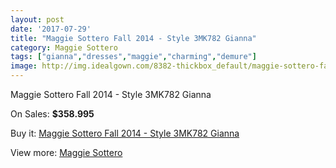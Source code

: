 ```yaml
---
layout: post
date: '2017-07-29'
title: "Maggie Sottero Fall 2014 - Style 3MK782 Gianna"
category: Maggie Sottero
tags: ["gianna","dresses","maggie","charming","demure"]
image: http://img.idealgown.com/8382-thickbox_default/maggie-sottero-fall-2014-style-3mk782-gianna.jpg
---
```

Maggie Sottero Fall 2014 - Style 3MK782 Gianna

On Sales: **$358.995**
<a href="https://www.idealgown.com/en/maggie-sottero/3482-maggie-sottero-fall-2014-style-3mk782-gianna.html"><amp-img layout="responsive" width="600" height="600" src="//img.idealgown.com/8382-thickbox_default/maggie-sottero-fall-2014-style-3mk782-gianna.jpg" alt="Maggie Sottero Fall 2014 - Style 3MK782 Gianna 0" /></a>
<a href="https://www.idealgown.com/en/maggie-sottero/3482-maggie-sottero-fall-2014-style-3mk782-gianna.html"><amp-img layout="responsive" width="600" height="600" src="//img.idealgown.com/8384-thickbox_default/maggie-sottero-fall-2014-style-3mk782-gianna.jpg" alt="Maggie Sottero Fall 2014 - Style 3MK782 Gianna 1" /></a>
<a href="https://www.idealgown.com/en/maggie-sottero/3482-maggie-sottero-fall-2014-style-3mk782-gianna.html"><amp-img layout="responsive" width="600" height="600" src="//img.idealgown.com/8383-thickbox_default/maggie-sottero-fall-2014-style-3mk782-gianna.jpg" alt="Maggie Sottero Fall 2014 - Style 3MK782 Gianna 2" /></a>

Buy it: [Maggie Sottero Fall 2014 - Style 3MK782 Gianna](https://www.idealgown.com/en/maggie-sottero/3482-maggie-sottero-fall-2014-style-3mk782-gianna.html "Maggie Sottero Fall 2014 - Style 3MK782 Gianna")

View more: [Maggie Sottero](https://www.idealgown.com/en/45-maggie-sottero "Maggie Sottero")